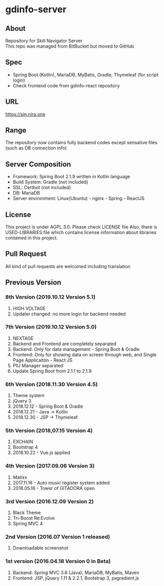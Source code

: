# gdinfo-server

## About
Repository for Skill Navigator Server  
This repo was managed from BitBucket but moved to GitHub

## Spec
* Spring Boot (Kotlin), MariaDB, MyBatis, Gradle, Thymeleaf (for script login)
* Check frontend code from gdinfo-react repository

## URL
https://sin.nira.one

## Range
The repository now contains fully backend codes except sensative files (such as DB connection info)

## Server Composition
- Framework: Spring Boot 2.1.9 written in Kotlin language  
- Build System: Gradle (not included)  
- SSL: Certbot (not included)  
- DB: MariaDB  
- Server environment: Linux(Ubuntu) - nginx - Spring - ReactJS

## License
This project is under AGPL 3.0. Please check LICENSE file
Also, there is USED-LIBRARIES file which contains license information about libraries contained in this project.

## Pull Request
All kind of pull requests are welcomed including translation

## Previous Version

### 8th Version (2019.10.12 Version 5.1)
1. HIGH VOLTAGE
2. Updater changed: no more login for backend needed

### 7th Version (2019.10.12 Version 5.0)
1. NEXTAGE
2. Backend and Frontend are completely separated
3. Backend: Only for data management - Spring Boot & Gradle
4. Frontend: Only for showing data on screen through web, and Single Page Applicaiton - React JS
5. PIU Manager separated
6. Update Spring Boot from 2.1.1 to 2.1.9

### 6th Version (2018.11.30 Version 4.5)
1. Theme system
2. jQuery 3
3. 2018.12.12 - Spring Boot & Gradle
4. 2018.12.21 - Java -> Kotlin
5. 2018.12.30 - JSP -> Thymeleaf

### 5th Version (2018,07.15 Version 4)
1. EXCHAIN
2. Bootstrap 4
3. 2018.10.22 - Vue.js applied

### 4th Version (2017.09.06 Version 3)
1. Matixx
2. 2017.11.16 - Auto music register system added
3. 2018.05.16 - Tower of GITADORA open

### 3rd Version (2016.12.09 Version 2)
1. Black Theme
2. Tri-Boost Re:Evolve
3. Spring MVC 4

### 2nd Version (2016.07 Version 1 released)
1. Downloadable screenshot

### 1st version (2016.04.18 Version 0 in Beta)
1. Backend: Spring MVC 3.6 (Java), MariaDB, MyBatis, Maven
2. Frontend: JSP, jQuery 1.11 & 2.2.1, Bootstrap 3, pxgradient.js